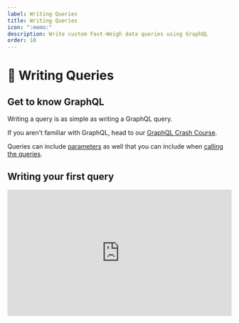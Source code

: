 ```yaml
---
label: Writing Queries
title: Writing Queries
icon: ":memo:"
description: Write custom Fast-Weigh data queries using GraphQL
order: 10
---
```


# :memo: Writing Queries

## Get to know GraphQL

Writing a query is as simple as writing a GraphQL query.

If you aren't familiar with GraphQL, head to our [GraphQL Crash Course](/graphql/crash-course).

Queries can include [parameters](/data-queries/using-parameters) as well that you can include when [calling the queries](/data-queries/calling-queries).

## Writing your first query

<div style="position: relative; padding-bottom: 56.25%; height: 0;"><iframe src="https://www.loom.com/embed/d3a6784b8de8431eb936895088e431aa" frameborder="0" webkitallowfullscreen mozallowfullscreen allowfullscreen style="position: absolute; top: 0; left: 0; width: 100%; height: 100%;"></iframe></div>